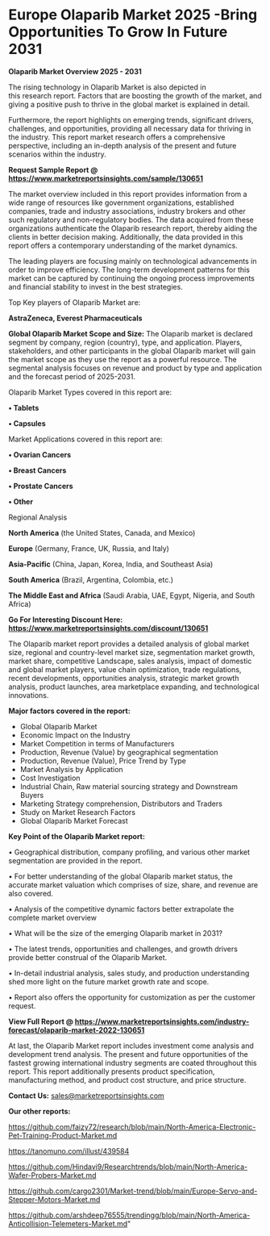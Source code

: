  # Europe Olaparib Market 2025 -Bring Opportunities To Grow In Future 2031

<Strong> Olaparib Market Overview 2025 - 2031</strong>

The rising technology in Olaparib Market is also depicted in this research report. Factors that are boosting the growth of the market, and giving a positive push to thrive in the global market is explained in detail.

Furthermore, the report highlights on emerging trends, significant drivers, challenges, and opportunities, providing all necessary data for thriving in the industry. This report market research offers a comprehensive perspective, including an in-depth analysis of the present and future scenarios within the industry.

<strong>Request Sample Report @ <a href=https://www.marketreportsinsights.com/sample/130651>https://www.marketreportsinsights.com/sample/130651</a></strong>

The market overview included in this report provides information from a wide range of resources like government organizations, established companies, trade and industry associations, industry brokers and other such regulatory and non-regulatory bodies. The data acquired from these organizations authenticate the Olaparib research report, thereby aiding the clients in better decision making. Additionally, the data provided in this report offers a contemporary understanding of the market dynamics.

The leading players are focusing mainly on technological advancements in order to improve efficiency. The long-term development patterns for this market can be captured by continuing the ongoing process improvements and financial stability to invest in the best strategies.

Top Key players of Olaparib Market are:

<strong>AstraZeneca, Everest Pharmaceuticals</strong>

<strong><b>Global Olaparib Market Scope and Size:</b></strong>
The Olaparib market is declared segment by company, region (country), type, and application. Players, stakeholders, and other participants in the global Olaparib market will gain the market scope as they use the report as a powerful resource. The segmental analysis focuses on revenue and product by type and application and the forecast period of 2025-2031.

Olaparib Market Types covered in this report are:

<strong>• Tablets

• Capsules</strong>

Market Applications covered in this report are:

<strong>• Ovarian Cancers

• Breast Cancers

• Prostate Cancers

• Other</strong> 

Regional Analysis

<strong>North America</strong> (the United States, Canada, and Mexico)

<strong>Europe</strong> (Germany, France, UK, Russia, and Italy)

<strong>Asia-Pacific</strong> (China, Japan, Korea, India, and Southeast Asia)

<strong>South America</strong> (Brazil, Argentina, Colombia, etc.)

<strong>The Middle East and Africa</strong> (Saudi Arabia, UAE, Egypt, Nigeria, and South Africa)

<strong>Go For Interesting Discount Here: <a href=https://www.marketreportsinsights.com/discount/130651>https://www.marketreportsinsights.com/discount/130651</a></strong>

The Olaparib market report provides a detailed analysis of global market size, regional and country-level market size, segmentation market growth, market share, competitive Landscape, sales analysis, impact of domestic and global market players, value chain optimization, trade regulations, recent developments, opportunities analysis, strategic market growth analysis, product launches, area marketplace expanding, and technological innovations.

<strong><b>Major factors covered in the report:</b></strong>
<ul>
  <li>Global Olaparib Market </li>
  <li>Economic Impact on the Industry</li>
  <li>Market Competition in terms of Manufacturers</li>
  <li>Production, Revenue (Value) by geographical segmentation</li>
  <li>Production, Revenue (Value), Price Trend by Type</li>
  <li>Market Analysis by Application</li>
  <li>Cost Investigation</li>
  <li>Industrial Chain, Raw material sourcing strategy and Downstream Buyers</li>
  <li>Marketing Strategy comprehension, Distributors and Traders</li>
  <li>Study on Market Research Factors</li>
  <li>Global Olaparib Market Forecast</li>
</ul>

<strong><b>Key Point of the Olaparib Market report:</b></strong>

• Geographical distribution, company profiling, and various other market segmentation are provided in the report.

• For better understanding of the global Olaparib market status, the accurate market valuation which comprises of size, share, and revenue are also covered.

• Analysis of the competitive dynamic factors better extrapolate the complete market overview

• What will be the size of the emerging Olaparib market in 2031?

• The latest trends, opportunities and challenges, and growth drivers provide better construal of the Olaparib Market.

• In-detail industrial analysis, sales study, and production understanding shed more light on the future market growth rate and scope.

• Report also offers the opportunity for customization as per the customer request.

<strong><b>View Full Report @ <a href=https://www.marketreportsinsights.com/industry-forecast/olaparib-market-2022-130651>https://www.marketreportsinsights.com/industry-forecast/olaparib-market-2022-130651</a></b></strong>


At last, the Olaparib Market report includes investment come analysis and development trend analysis. The present and future opportunities of the fastest growing international industry segments are coated throughout this report. This report additionally presents product specification, manufacturing method, and product cost structure, and price structure.

<strong>Contact Us:</strong>
sales@marketreportsinsights.com

<strong>Our other reports:</strong>

<a href=https://github.com/faizy72/research/blob/main/North-America-Electronic-Pet-Training-Product-Market.md>https://github.com/faizy72/research/blob/main/North-America-Electronic-Pet-Training-Product-Market.md</a>

<a href=https://tanomuno.com/illust/439584>https://tanomuno.com/illust/439584</a>

<a href=https://github.com/Hindavi9/Researchtrends/blob/main/North-America-Wafer-Probers-Market.md>https://github.com/Hindavi9/Researchtrends/blob/main/North-America-Wafer-Probers-Market.md</a>

<a href=https://github.com/cargo2301/Market-trend/blob/main/Europe-Servo-and-Stepper-Motors-Market.md>https://github.com/cargo2301/Market-trend/blob/main/Europe-Servo-and-Stepper-Motors-Market.md</a>

<a href=https://github.com/arshdeep76555/trendingg/blob/main/North-America-Anticollision-Telemeters-Market.md>https://github.com/arshdeep76555/trendingg/blob/main/North-America-Anticollision-Telemeters-Market.md</a>"
